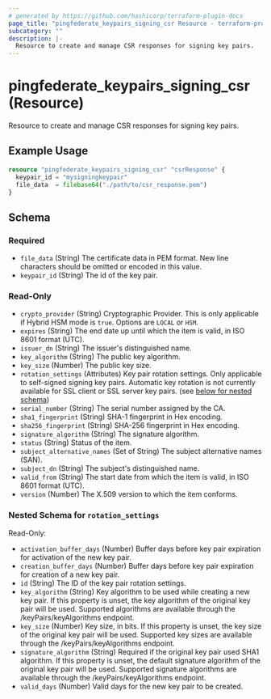 ```yaml
---
# generated by https://github.com/hashicorp/terraform-plugin-docs
page_title: "pingfederate_keypairs_signing_csr Resource - terraform-provider-pingfederate"
subcategory: ""
description: |-
  Resource to create and manage CSR responses for signing key pairs.
---
```


# pingfederate_keypairs_signing_csr (Resource)

Resource to create and manage CSR responses for signing key pairs.

## Example Usage

```terraform
resource "pingfederate_keypairs_signing_csr" "csrResponse" {
  keypair_id = "mysigningkeypair"
  file_data  = filebase64("./path/to/csr_response.pem")
}
```

<!-- schema generated by tfplugindocs -->
## Schema

### Required

- `file_data` (String) The certificate data in PEM format. New line characters should be omitted or encoded in this value.
- `keypair_id` (String) The id of the key pair.

### Read-Only

- `crypto_provider` (String) Cryptographic Provider. This is only applicable if Hybrid HSM mode is `true`. Options are `LOCAL` or `HSM`.
- `expires` (String) The end date up until which the item is valid, in ISO 8601 format (UTC).
- `issuer_dn` (String) The issuer's distinguished name.
- `key_algorithm` (String) The public key algorithm.
- `key_size` (Number) The public key size.
- `rotation_settings` (Attributes) Key pair rotation settings. Only applicable to self-signed signing key pairs. Automatic key rotation is not currently available for SSL client or SSL server key pairs. (see [below for nested schema](#nestedatt--rotation_settings))
- `serial_number` (String) The serial number assigned by the CA.
- `sha1_fingerprint` (String) SHA-1 fingerprint in Hex encoding.
- `sha256_fingerprint` (String) SHA-256 fingerprint in Hex encoding.
- `signature_algorithm` (String) The signature algorithm.
- `status` (String) Status of the item.
- `subject_alternative_names` (Set of String) The subject alternative names (SAN).
- `subject_dn` (String) The subject's distinguished name.
- `valid_from` (String) The start date from which the item is valid, in ISO 8601 format (UTC).
- `version` (Number) The X.509 version to which the item conforms.

<a id="nestedatt--rotation_settings"></a>
### Nested Schema for `rotation_settings`

Read-Only:

- `activation_buffer_days` (Number) Buffer days before key pair expiration for activation of the new key pair.
- `creation_buffer_days` (Number) Buffer days before key pair expiration for creation of a new key pair.
- `id` (String) The ID of the key pair rotation settings.
- `key_algorithm` (String) Key algorithm to be used while creating a new key pair. If this property is unset, the key algorithm of the original key pair will be used. Supported algorithms are available through the /keyPairs/keyAlgorithms endpoint.
- `key_size` (Number) Key size, in bits. If this property is unset, the key size of the original key pair will be used. Supported key sizes are available through the /keyPairs/keyAlgorithms endpoint.
- `signature_algorithm` (String) Required if the original key pair used SHA1 algorithm. If this property is unset, the default signature algorithm of the original key pair will be used. Supported signature algorithms are available through the /keyPairs/keyAlgorithms endpoint.
- `valid_days` (Number) Valid days for the new key pair to be created.
